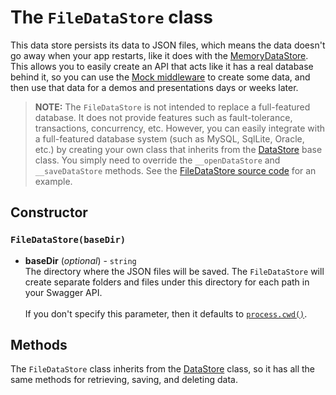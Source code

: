 The `FileDataStore` class
============================
This data store persists its data to JSON files, which means the data doesn't go away when your app restarts, like it does with the [MemoryDataStore](MemoryDataStore.md).  This allows you to easily create an API that acts like it has a real database behind it, so you can use the [Mock middleware](../middleware/mock.md) to create some data, and then use that data for a demos and presentations days or weeks later.

> **NOTE:** The `FileDataStore` is not intended to replace a full-featured database.  It does not provide features such as fault-tolerance, transactions, concurrency, etc.  However, you can easily integrate with a full-featured database system (such as MySQL, SqlLite, Oracle, etc.) by creating your own class that inherits from the [DataStore](DataStore.md) base class.  You simply need to override the `__openDataStore` and `__saveDataStore` methods.  See the [FileDataStore source code](../../lib/data-store/file-data-store.js) for an example.


Constructor
-----------------------
### `FileDataStore(baseDir)`

* __baseDir__ (_optional_) - `string`<br>
The directory where the JSON files will be saved.  The `FileDataStore` will create separate folders and files under this directory for each path in your Swagger API.
<br><br>
If you don't specify this parameter, then it defaults to [`process.cwd()`](https://nodejs.org/api/process.html#process_process_cwd).


Methods
-----------------------
The `FileDataStore` class inherits from the [DataStore](DataStore.md) class, so it has all the same methods for retrieving, saving, and deleting data.
